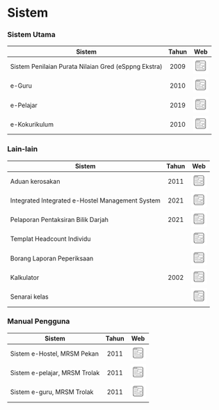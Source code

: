 # Sistem

### Sistem Utama

| Sistem                                           | Tahun | Web |
|--------------------------------------------------|:------:|:------------:|
| Sistem Penilaian Purata Nilaian Gred (eSppng Ekstra) | 2009 | <a href="https://uppmmrsmlangkawi.com/esppng"><img src="website.png"></a> |
| e-Guru                                           | 2010 | <a href="http://www.mrsmsemporna.edu.my/skoq/contents/Loginguru.asp"><img src="website.png"></a>                             |
| e-Pelajar                                        | 2019 | <a href="http://www.mrsmkotakinabalu.edu.my/epelajar/login.asp"><img src="website.png"></a>                                 |
| e-Kokurikulum                                    | 2010 | <a href="http://www.mrsmserting.com/SKOQ/Contents/loginKoq.asp"><img src="website.png"></a>                                 |

### Lain-lain

| Sistem                                           | Tahun | Web |
|--------------------------------------------------|:------:|:------------:|
| Aduan kerosakan | 2011 |<a href="https://mrsmict.wixsite.com/mrsmkkmaintainance/aduan-kerosakkan"><img src="website.png"></a> |
| Integrated Integrated e-Hostel Management System | 2021 |<a href="http://e-hostel.net/trans_hostel"><img src="website.png"></a> |
| Pelaporan Pentaksiran  Bilik Darjah  | 2021 |<a href="https://mylink.la/nurmujahadah02"><img src="website.png"></a> |
| Templat Headcount Individu  |  |<a href="https://maranet-my.sharepoint.com/:x:/g/personal/joespenzal_mara_gov_my/EfRb-OhMT8hFqlBPfSu8GZ4BpVBxAzzcNXAz_KWWl_VyFw?e=FqpV7A"><img src="website.png"></a> |
| Borang Laporan Peperiksaan |  |<a href="http://examreportofficialuppmlgg168.uppmlgg.com/index.asp"><img src="website.png"></a> |
| Kalkulator | 2002 |<a href="http://kalkulatorpng4mrsm.uppmlgg.com/calculatorPNGatas.asp"><img src="website.png"></a> |
| Senarai kelas |  |<a href="http://www.uppmlgg.com/senaraikelas.html"><img src="website.png"></a> |


### Manual Pengguna
| Sistem                                           | Tahun | Web |
|--------------------------------------------------|:------:|:------------:|
| Sistem e-Hostel, MRSM Pekan | 2011 |<a href="http://tar.mrsm.edu.my/data/pelajar/asrama/borang-pb.pdf"><img src="website.png"></a> |
| Sistem e-pelajar, MRSM Trolak | 2011 |<a href="material/epelajar.pdf"><img src="website.png"></a> |
| Sistem e-guru, MRSM Trolak | 2011 |<a href="material/eguru.pdf"><img src="website.png"></a> |



